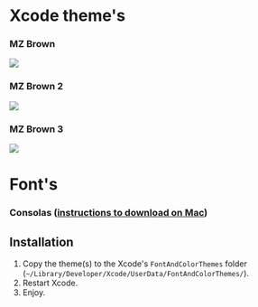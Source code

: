 # Xcode theme's

### MZ Brown 
[![](https://raw.github.com/m1entus/xcode-themes/master/Screens/MZBrown_thumb.png)](https://raw.github.com/m1entus/xcode-themes/master/Screens/MZBrown.png)

### MZ Brown 2
[![](https://raw.github.com/m1entus/xcode-themes/master/Screens/MZBrown2_thumb.png)](https://raw.github.com/m1entus/xcode-themes/master/Screens/MZBrown2.png)

### MZ Brown 3
[![](https://raw.github.com/m1entus/xcode-themes/master/Screens/MZBrown3_thumb.png)](https://raw.github.com/m1entus/xcode-themes/master/Screens/MZBrown3.png)

# Font's

### Consolas ([instructions to download on Mac](http://www.wezm.net/technical/2010/08/howto-install-consolas-font-mac/))

## Installation
1. Copy the theme(s) to the Xcode's `FontAndColorThemes` folder (`~/Library/Developer/Xcode/UserData/FontAndColorThemes/`).
2. Restart Xcode.
3. Enjoy.
